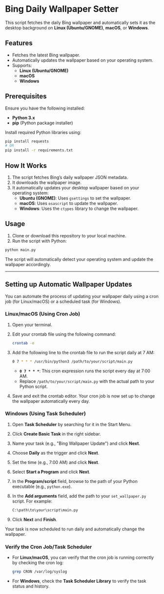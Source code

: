 # Bing Daily Wallpaper Setter

This script fetches the daily Bing wallpaper and automatically sets it as the desktop background on **Linux (Ubuntu/GNOME)**, **macOS**, or **Windows**.

## Features
- Fetches the latest Bing wallpaper.
- Automatically updates the wallpaper based on your operating system.
- Supports:
  - **Linux (Ubuntu/GNOME)**
  - **macOS**
  - **Windows**

## Prerequisites

Ensure you have the following installed:

- **Python 3.x**
- **pip** (Python package installer)

Install required Python libraries using:

```bash
pip install requests
# OR
pip install -r requirements.txt
```

## How It Works

1. The script fetches Bing’s daily wallpaper JSON metadata.
2. It downloads the wallpaper image.
3. It automatically updates your desktop wallpaper based on your operating system:
   - **Ubuntu (GNOME)**: Uses `gsettings` to set the wallpaper.
   - **macOS**: Uses `osascript` to update the wallpaper.
   - **Windows**: Uses the `ctypes` library to change the wallpaper.

## Usage

1. Clone or download this repository to your local machine.
2. Run the script with Python:

```bash
python main.py
```

The script will automatically detect your operating system and update the wallpaper accordingly.

---

## Setting up Automatic Wallpaper Updates

You can automate the process of updating your wallpaper daily using a cron job (for Linux/macOS) or a scheduled task (for Windows).

### Linux/macOS (Using Cron Job)

1. Open your terminal.
2. Edit your crontab file using the following command:

   ```bash
   crontab -e
   ```

3. Add the following line to the crontab file to run the script daily at 7 AM:

   ```bash
   0 7 * * * /usr/bin/python3 /path/to/your/script/main.py
   ```

   - **`0 7 * * *`**: This cron expression runs the script every day at 7:00 AM.
   - Replace `/path/to/your/script/main.py` with the actual path to your Python script.

4. Save and exit the crontab editor. Your cron job is now set up to change the wallpaper automatically every day.

### Windows (Using Task Scheduler)

1. Open **Task Scheduler** by searching for it in the Start Menu.
2. Click **Create Basic Task** in the right sidebar.
3. Name your task (e.g., "Bing Wallpaper Update") and click **Next**.
4. Choose **Daily** as the trigger and click **Next**.
5. Set the time (e.g., 7:00 AM) and click **Next**.
6. Select **Start a Program** and click **Next**.
7. In the **Program/script** field, browse to the path of your Python executable (e.g., `python.exe`).
8. In the **Add arguments** field, add the path to your `set_wallpaper.py` script. For example:

   ```bash
   C:\path\to\your\script\main.py
   ```

9. Click **Next** and **Finish**.

Your task is now scheduled to run daily and automatically change the wallpaper.

### Verify the Cron Job/Task Scheduler

- For **Linux/macOS**, you can verify that the cron job is running correctly by checking the cron log:

   ```bash
   grep CRON /var/log/syslog
   ```

- For **Windows**, check the **Task Scheduler Library** to verify the task status and history.
